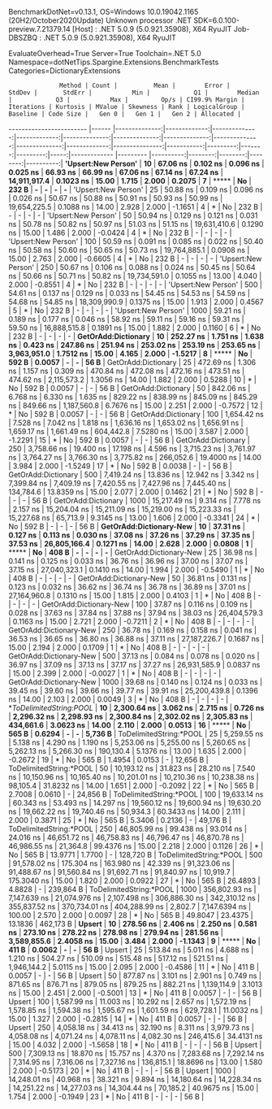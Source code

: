 
BenchmarkDotNet=v0.13.1, OS=Windows 10.0.19042.1165 (20H2/October2020Update)
Unknown processor
.NET SDK=6.0.100-preview.7.21379.14
  [Host]     : .NET 5.0.9 (5.0.921.35908), X64 RyuJIT
  Job-DBSZBQ : .NET 5.0.9 (5.0.921.35908), X64 RyuJIT

EvaluateOverhead=True  Server=True  Toolchain=.NET 5.0  
Namespace=dotNetTips.Spargine.Extensions.BenchmarkTests  Categories=DictionaryExtensions  

                  Method | Count |          Mean |        Error |        StdDev |       StdErr |           Min |            Q1 |        Median |            Q3 |           Max |         Op/s | CI99.9% Margin | Iterations | Kurtosis | MValue | Skewness | Rank | LogicalGroup | Baseline | Code Size |   Gen 0 |   Gen 1 |   Gen 2 | Allocated |
------------------------ |------ |--------------:|-------------:|--------------:|-------------:|--------------:|--------------:|--------------:|--------------:|--------------:|-------------:|---------------:|-----------:|---------:|-------:|---------:|-----:|------------- |--------- |----------:|--------:|--------:|--------:|----------:|
     **'Upsert:New Person'** |    **10** |      **67.06 ns** |     **0.102 ns** |      **0.096 ns** |     **0.025 ns** |      **66.93 ns** |      **66.99 ns** |      **67.06 ns** |      **67.14 ns** |      **67.24 ns** | **14,911,917.4** |      **0.1023 ns** |      **15.00** |    **1.715** |  **2.000** |   **0.2075** |    **7** |            ***** |       **No** |     **232 B** |       **-** |       **-** |       **-** |         **-** |
     'Upsert:New Person' |    25 |      50.88 ns |     0.109 ns |      0.096 ns |     0.026 ns |      50.67 ns |      50.88 ns |      50.91 ns |      50.93 ns |      50.99 ns | 19,654,225.5 |      0.1088 ns |      14.00 |    2.928 |  2.000 |  -1.1651 |    4 |            * |       No |     232 B |       - |       - |       - |         - |
     'Upsert:New Person' |    50 |      50.94 ns |     0.129 ns |      0.121 ns |     0.031 ns |      50.78 ns |      50.82 ns |      50.97 ns |      51.03 ns |      51.15 ns | 19,631,410.6 |      0.1290 ns |      15.00 |    1.486 |  2.000 |  -0.0424 |    4 |            * |       No |     232 B |       - |       - |       - |         - |
     'Upsert:New Person' |   100 |      50.59 ns |     0.091 ns |      0.085 ns |     0.022 ns |      50.40 ns |      50.58 ns |      50.60 ns |      50.65 ns |      50.73 ns | 19,764,885.1 |      0.0908 ns |      15.00 |    2.763 |  2.000 |  -0.6605 |    4 |            * |       No |     232 B |       - |       - |       - |         - |
     'Upsert:New Person' |   250 |      50.67 ns |     0.106 ns |      0.088 ns |     0.024 ns |      50.45 ns |      50.64 ns |      50.66 ns |      50.71 ns |      50.82 ns | 19,734,591.0 |      0.1055 ns |      13.00 |    4.040 |  2.000 |  -0.8551 |    4 |            * |       No |     232 B |       - |       - |       - |         - |
     'Upsert:New Person' |   500 |      54.61 ns |     0.137 ns |      0.129 ns |     0.033 ns |      54.45 ns |      54.53 ns |      54.59 ns |      54.68 ns |      54.85 ns | 18,309,990.9 |      0.1375 ns |      15.00 |    1.913 |  2.000 |   0.4567 |    5 |            * |       No |     232 B |       - |       - |       - |         - |
     'Upsert:New Person' |  1000 |      59.21 ns |     0.189 ns |      0.177 ns |     0.046 ns |      58.92 ns |      59.11 ns |      59.16 ns |      59.31 ns |      59.50 ns | 16,888,515.8 |      0.1891 ns |      15.00 |    1.882 |  2.000 |   0.1160 |    6 |            * |       No |     232 B |       - |       - |       - |         - |
     **GetOrAdd:Dictionary** |    **10** |     **252.27 ns** |     **1.751 ns** |      **1.638 ns** |     **0.423 ns** |     **247.86 ns** |     **251.94 ns** |     **253.02 ns** |     **253.19 ns** |     **253.65 ns** |  **3,963,951.0** |      **1.7512 ns** |      **15.00** |    **4.165** |  **2.000** |  **-1.5217** |    **8** |            ***** |       **No** |     **592 B** |  **0.0057** |       **-** |       **-** |      **56 B** |
     GetOrAdd:Dictionary |    25 |     472.69 ns |     1.306 ns |      1.157 ns |     0.309 ns |     470.84 ns |     472.08 ns |     472.16 ns |     473.51 ns |     474.62 ns |  2,115,573.2 |      1.3056 ns |      14.00 |    1.882 |  2.000 |   0.5288 |   10 |            * |       No |     592 B |  0.0057 |       - |       - |      56 B |
     GetOrAdd:Dictionary |    50 |     842.06 ns |     6.768 ns |      6.330 ns |     1.635 ns |     829.22 ns |     838.99 ns |     845.09 ns |     845.29 ns |     849.66 ns |  1,187,560.8 |      6.7676 ns |      15.00 |    2.251 |  2.000 |  -0.7572 |   12 |            * |       No |     592 B |  0.0057 |       - |       - |      56 B |
     GetOrAdd:Dictionary |   100 |   1,654.42 ns |     7.528 ns |      7.042 ns |     1.818 ns |   1,636.16 ns |   1,653.02 ns |   1,656.91 ns |   1,659.17 ns |   1,661.49 ns |    604,442.8 |      7.5280 ns |      15.00 |    3.587 |  2.000 |  -1.2291 |   15 |            * |       No |     592 B |  0.0057 |       - |       - |      56 B |
     GetOrAdd:Dictionary |   250 |   3,758.66 ns |    19.400 ns |     17.198 ns |     4.596 ns |   3,715.23 ns |   3,761.97 ns |   3,764.27 ns |   3,766.30 ns |   3,775.82 ns |    266,052.6 |     19.4000 ns |      14.00 |    3.984 |  2.000 |  -1.5249 |   17 |            * |       No |     592 B |  0.0038 |       - |       - |      56 B |
     GetOrAdd:Dictionary |   500 |   7,419.24 ns |    13.836 ns |     12.942 ns |     3.342 ns |   7,399.84 ns |   7,409.19 ns |   7,420.55 ns |   7,427.96 ns |   7,445.40 ns |    134,784.6 |     13.8359 ns |      15.00 |    2.077 |  2.000 |   0.1462 |   21 |            * |       No |     592 B |       - |       - |       - |      56 B |
     GetOrAdd:Dictionary |  1000 |  15,217.49 ns |     9.314 ns |      7.778 ns |     2.157 ns |  15,204.04 ns |  15,211.09 ns |  15,219.00 ns |  15,223.33 ns |  15,227.68 ns |     65,713.9 |      9.3145 ns |      13.00 |    1.606 |  2.000 |  -0.3341 |   24 |            * |       No |     592 B |       - |       - |       - |      56 B |
 **GetOrAdd:Dictionary-New** |    **10** |      **37.31 ns** |     **0.127 ns** |      **0.113 ns** |     **0.030 ns** |      **37.08 ns** |      **37.26 ns** |      **37.29 ns** |      **37.35 ns** |      **37.53 ns** | **26,805,166.4** |      **0.1271 ns** |      **14.00** |    **2.628** |  **2.000** |   **0.0808** |    **1** |            ***** |       **No** |     **408 B** |       **-** |       **-** |       **-** |         **-** |
 GetOrAdd:Dictionary-New |    25 |      36.98 ns |     0.141 ns |      0.125 ns |     0.033 ns |      36.76 ns |      36.96 ns |      37.00 ns |      37.07 ns |      37.15 ns | 27,040,323.1 |      0.1410 ns |      14.00 |    1.994 |  2.000 |  -0.5490 |    1 |            * |       No |     408 B |       - |       - |       - |         - |
 GetOrAdd:Dictionary-New |    50 |      36.81 ns |     0.131 ns |      0.123 ns |     0.032 ns |      36.62 ns |      36.74 ns |      36.78 ns |      36.89 ns |      37.01 ns | 27,164,960.8 |      0.1310 ns |      15.00 |    1.815 |  2.000 |   0.4103 |    1 |            * |       No |     408 B |       - |       - |       - |         - |
 GetOrAdd:Dictionary-New |   100 |      37.87 ns |     0.116 ns |      0.109 ns |     0.028 ns |      37.63 ns |      37.84 ns |      37.88 ns |      37.94 ns |      38.03 ns | 26,404,579.3 |      0.1163 ns |      15.00 |    2.721 |  2.000 |  -0.7211 |    2 |            * |       No |     408 B |       - |       - |       - |         - |
 GetOrAdd:Dictionary-New |   250 |      36.78 ns |     0.169 ns |      0.158 ns |     0.041 ns |      36.53 ns |      36.65 ns |      36.80 ns |      36.88 ns |      37.11 ns | 27,187,226.7 |      0.1687 ns |      15.00 |    2.194 |  2.000 |   0.1709 |    1 |            * |       No |     408 B |       - |       - |       - |         - |
 GetOrAdd:Dictionary-New |   500 |      37.13 ns |     0.084 ns |      0.078 ns |     0.020 ns |      36.97 ns |      37.09 ns |      37.13 ns |      37.17 ns |      37.27 ns | 26,931,585.9 |      0.0837 ns |      15.00 |    2.399 |  2.000 |  -0.0027 |    1 |            * |       No |     408 B |       - |       - |       - |         - |
 GetOrAdd:Dictionary-New |  1000 |      39.68 ns |     0.140 ns |      0.124 ns |     0.033 ns |      39.45 ns |      39.60 ns |      39.66 ns |      39.77 ns |      39.91 ns | 25,200,439.8 |      0.1396 ns |      14.00 |    2.103 |  2.000 |   0.0049 |    3 |            * |       No |     408 B |       - |       - |       - |         - |
 **ToDelimitedString:*POOL** |    **10** |   **2,300.64 ns** |     **3.062 ns** |      **2.715 ns** |     **0.726 ns** |   **2,296.32 ns** |   **2,298.93 ns** |   **2,300.84 ns** |   **2,302.02 ns** |   **2,305.83 ns** |    **434,661.6** |      **3.0623 ns** |      **14.00** |    **2.110** |  **2.000** |   **0.0513** |   **16** |            ***** |       **No** |     **565 B** |  **0.6294** |       **-** |       **-** |   **5,736 B** |
 ToDelimitedString:*POOL |    25 |   5,259.55 ns |     5.138 ns |      4.290 ns |     1.190 ns |   5,253.06 ns |   5,255.00 ns |   5,260.65 ns |   5,262.13 ns |   5,266.30 ns |    190,130.4 |      5.1376 ns |      13.00 |    1.635 |  2.000 |  -0.2672 |   19 |            * |       No |     565 B |  1.4954 |  0.0153 |       - |  12,656 B |
 ToDelimitedString:*POOL |    50 |  10,193.12 ns |    31.823 ns |     28.210 ns |     7.540 ns |  10,150.96 ns |  10,165.40 ns |  10,201.01 ns |  10,210.36 ns |  10,238.38 ns |     98,105.4 |     31.8232 ns |      14.00 |    1.651 |  2.000 |  -0.2092 |   22 |            * |       No |     565 B |  2.7008 |  0.0610 |       - |  24,856 B |
 ToDelimitedString:*POOL |   100 |  19,633.14 ns |    60.343 ns |     53.493 ns |    14.297 ns |  19,560.12 ns |  19,600.94 ns |  19,630.20 ns |  19,662.22 ns |  19,740.46 ns |     50,934.3 |     60.3433 ns |      14.00 |    2.111 |  2.000 |   0.3871 |   25 |            * |       No |     565 B |  5.3406 |  0.2136 |       - |  49,176 B |
 ToDelimitedString:*POOL |   250 |  46,805.99 ns |    99.438 ns |     93.014 ns |    24.016 ns |  46,651.72 ns |  46,758.83 ns |  46,796.47 ns |  46,870.78 ns |  46,986.55 ns |     21,364.8 |     99.4376 ns |      15.00 |    2.218 |  2.000 |   0.1126 |   26 |            * |       No |     565 B | 13.9771 |  1.7700 |       - | 128,720 B |
 ToDelimitedString:*POOL |   500 |  91,578.02 ns |   175.304 ns |    163.980 ns |    42.339 ns |  91,323.06 ns |  91,488.67 ns |  91,560.84 ns |  91,692.71 ns |  91,840.97 ns |     10,919.7 |    175.3040 ns |      15.00 |    1.820 |  2.000 |   0.0922 |   27 |            * |       No |     565 B | 26.4893 |  4.8828 |       - | 239,864 B |
 ToDelimitedString:*POOL |  1000 | 356,802.93 ns | 7,147.639 ns | 21,074.976 ns | 2,107.498 ns | 306,886.30 ns | 342,310.12 ns | 355,837.52 ns | 370,734.01 ns | 404,288.99 ns |      2,802.7 |  7,147.6394 ns |     100.00 |    2.570 |  2.000 |   0.0097 |   28 |            * |       No |     565 B | 49.8047 | 23.4375 | 13.1836 | 462,173 B |
                  **Upsert** |    **10** |     **278.56 ns** |     **2.406 ns** |      **2.250 ns** |     **0.581 ns** |     **273.10 ns** |     **278.22 ns** |     **278.98 ns** |     **279.94 ns** |     **281.56 ns** |  **3,589,855.6** |      **2.4058 ns** |      **15.00** |    **3.484** |  **2.000** |  **-1.1343** |    **9** |            ***** |       **No** |     **411 B** |  **0.0062** |       **-** |       **-** |      **56 B** |
                  Upsert |    25 |     513.84 ns |     5.011 ns |      4.688 ns |     1.210 ns |     504.27 ns |     510.09 ns |     515.48 ns |     517.12 ns |     521.51 ns |  1,946,144.2 |      5.0115 ns |      15.00 |    2.095 |  2.000 |  -0.4586 |   11 |            * |       No |     411 B |  0.0057 |       - |       - |      56 B |
                  Upsert |    50 |     877.87 ns |     3.101 ns |      2.901 ns |     0.749 ns |     871.65 ns |     876.71 ns |     879.05 ns |     879.25 ns |     882.21 ns |  1,139,114.9 |      3.1013 ns |      15.00 |    2.451 |  2.000 |  -0.5001 |   13 |            * |       No |     411 B |  0.0057 |       - |       - |      56 B |
                  Upsert |   100 |   1,587.99 ns |    11.003 ns |     10.292 ns |     2.657 ns |   1,572.19 ns |   1,578.85 ns |   1,594.38 ns |   1,595.67 ns |   1,601.59 ns |    629,728.1 |     11.0032 ns |      15.00 |    1.327 |  2.000 |  -0.2815 |   14 |            * |       No |     411 B |  0.0057 |       - |       - |      56 B |
                  Upsert |   250 |   4,058.18 ns |    34.413 ns |     32.190 ns |     8.311 ns |   3,979.73 ns |   4,058.08 ns |   4,071.24 ns |   4,078.11 ns |   4,082.30 ns |    246,415.6 |     34.4131 ns |      15.00 |    4.032 |  2.000 |  -1.5658 |   18 |            * |       No |     411 B |       - |       - |       - |      56 B |
                  Upsert |   500 |   7,309.13 ns |    18.870 ns |     15.757 ns |     4.370 ns |   7,283.68 ns |   7,292.14 ns |   7,314.95 ns |   7,316.06 ns |   7,327.16 ns |    136,815.1 |     18.8696 ns |      13.00 |    1.580 |  2.000 |  -0.5173 |   20 |            * |       No |     411 B |       - |       - |       - |      56 B |
                  Upsert |  1000 |  14,248.01 ns |    40.968 ns |     38.321 ns |     9.894 ns |  14,180.64 ns |  14,228.34 ns |  14,251.22 ns |  14,277.03 ns |  14,304.44 ns |     70,185.2 |     40.9675 ns |      15.00 |    1.754 |  2.000 |  -0.1949 |   23 |            * |       No |     411 B |       - |       - |       - |      56 B |
